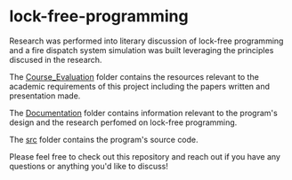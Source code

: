# lock-free-programming

Research was performed into literary discussion of lock-free programming and a fire dispatch system simulation was built leveraging the principles discused in the research.

The [Course_Evaluation](Course_Evalution) folder contains the resources relevant to the academic requirements of this project including the papers written and presentation made.

The [Documentation](Documentation) folder contains information relevant to the program's design and the research perfomed on lock-free programming.

The [src](src) folder contains the program's source code.

Please feel free to check out this repository and reach out if you have any questions or anything you'd like to discuss!
